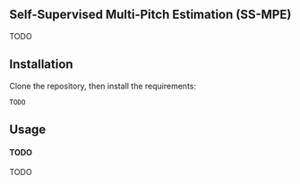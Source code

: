 ## Self-Supervised Multi-Pitch Estimation (SS-MPE)
TODO

## Installation
Clone the repository, then install the requirements:
```
TODO
```

## Usage
#### TODO
TODO
